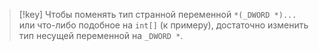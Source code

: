 
> [!key] 
> Чтобы поменять тип странной переменной `*(_DWORD *)...` или что-либо подобное на `int[]` (к примеру), достаточно изменить тип несущей переменной на `_DWORD *`.


